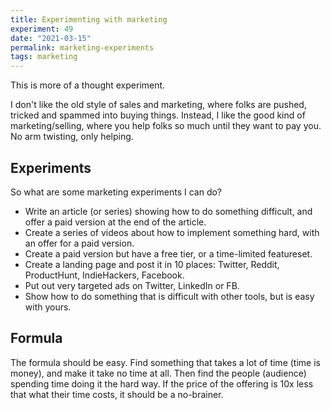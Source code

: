 ```yaml
---
title: Experimenting with marketing
experiment: 49
date: "2021-03-15"
permalink: marketing-experiments
tags: marketing
---
```


This is more of a thought experiment.

I don't like the old style of sales and marketing, where folks are pushed, tricked and spammed into buying things. Instead, I like the good kind of marketing/selling, where you help folks so much until they want to pay you. No arm twisting, only helping.

## Experiments

So what are some marketing experiments I can do?

- Write an article (or series) showing how to do something difficult, and offer a paid version at the end of the article.
- Create a series of videos about how to implement something hard, with an offer for a paid version.
- Create a paid version but have a free tier, or a time-limited featureset.
- Create a landing page and post it in 10 places: Twitter, Reddit, ProductHunt, IndieHackers, Facebook.
- Put out very targeted ads on Twitter, LinkedIn or FB.
- Show how to do something that is difficult with other tools, but is easy with yours.

## Formula

The formula should be easy. Find something that takes a lot of time (time is money), and make it take no time at all. Then find the people (audience) spending time doing it the hard way. If the price of the offering is 10x less that what their time costs, it should be a no-brainer.
